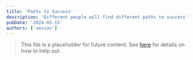 ```yaml
---
title: 'Paths to Success'
description: 'Different people will find different paths to success'
pubDate: '2024-03-15'
authors: ['xevion']
---
```


> This file is a placeholder for future content. See [here](/contributing) for details on how to help out.